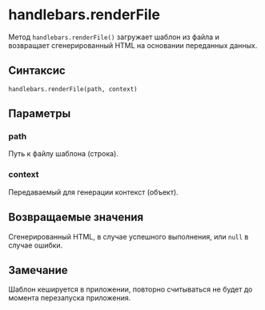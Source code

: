 # handlebars.renderFile

Метод `handlebars.renderFile()` загружает шаблон из файла и возвращает сгенерированный HTML на основании переданных  данных.

## Синтаксис

```
handlebars.renderFile(path, context)
```

## Параметры

### path
Путь к файлу шаблона (строка).  

### context
Передаваемый для генерации контекст (объект).


## Возвращаемые значения

Сгенерированный HTML, в случае успешного выполнения, или `null` в случае ошибки.  

## Замечание
Шаблон кешируется в приложении, повторно считываться не будет до момента перезапуска приложения.  

